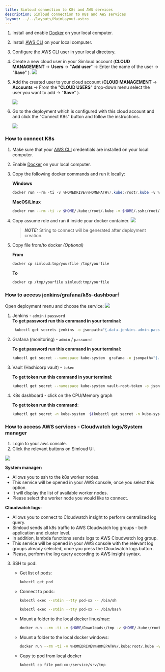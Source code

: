 ```yaml
---
title: Simloud connection to K8s and AWS services
description: Simloud connection to K8s and AWS services
layout: ../../layouts/MainLayout.astro
---
```


1. Install and enable [Docker](https://docs.docker.com/get-docker/) on your local computer.
2. Install [AWS CLI](https://docs.aws.amazon.com/cli/latest/userguide/cli-configure-files.html) on your local computer.
3. Configure the AWS CLI user in your local directory.
4. Create a new cloud user in your Simloud account (**CLOUD MANAGEMENT** -> **Users** -> "**Add user**" -> Enter the name of the user -> "**Save**" ).
   ![](/img/onboarding/connect-k8s-aws/1.png)

5. Add the created user to your cloud account (**CLOUD MANAGEMENT** -> **Accounts** -> From the "**CLOUD USERS**" drop-down menu select the user you want to add -> "**Save**" ).

   ![](/img/onboarding/connect-k8s-aws/2.png)

6. Go to the deployment which is configured with this cloud account and and click the "Connect K8s" button and follow the instructions.

   ![](/img/onboarding/connect-k8s-aws/3.png)

### How to connect K8s

1. Make sure that your [AWS CLI](https://docs.aws.amazon.com/cli/latest/userguide/getting-started-install.html) credentials are installed on your local computer.
2. Enable [Docker](https://docs.docker.com/engine/install/) on your local computer.
3. Copy the following docker commands and run it locally:

   **Windows**

   ```powershell
   docker run --rm -ti -v %HOMEDRIVE%%HOMEPATH%/.kube:/root/.kube -v %HOMEDRIVE%%HOMEPATH%/.ssh:/root/.ssh -v %HOMEDRIVE%%HOMEPATH%/.aws:/root/.aws -v %CD%:/code simloud/aws-tools:1.1.37 /bin/bash
   ```

   **MacOS/Linux**

   ```sh
   docker run --rm -ti -v $HOME/.kube:/root/.kube -v $HOME/.ssh:/root/.ssh -v $HOME/.aws:/root/.aws -v $(pwd):/code simloud/aws-tools:1.1.37 /bin/bash
   ```

4. Copy assume role and run it inside your docker container.
   ![](/img/onboarding/connect-k8s-aws/4.png)

   > **_NOTE:_**
   > String to connect will be generated after deployment creation.

5. Copy file from/to docker _(Optional)_

   **From**

   ```sh
   docker cp simloud:tmp/yourfile /tmp/yourfile
   ```

   **To**

   ```sh
   docker cp /tmp/yourfile simloud:tmp/yourfile
   ```

### How to access jenkins/grafana/k8s-dashboarf

Open deployment menu and choose the service:
![](/img/onboarding/connect-k8s-aws/5.png)

1. Jenkins - `admin` / `password`  
   **To get password run this command in your terminal:**
   ```sh
    kubectl get secrets jenkins -o jsonpath="{.data.jenkins-admin-password}" | base64 -d ; echo
   ```
2. Grafana (monitoring) - `admin` / `password`

   **To get password run this command in your terminal:**

   ```sh
   kubectl get secret --namespace kube-system  grafana -o jsonpath="{.data.admin-password}" | base64 -d ; echo
   ```

3. Vault (Hashicorp vault) - `token`

   **To get token run this command in your terminal:**

   ```sh
   kubectl get secret --namespace kube-system vault-root-token -o jsonpath="{.data.root_token}" | base64 -d ; echo
   ```

4. K8s dashboard - click on the CPU/Memory graph

   **To get token run this command:**

   ```sh
   kubectl get secret -n kube-system  $(kubectl get secret -n kube-system | grep dashboard-token | awk '{ print $1 }') -o jsonpath="{.data.token}" | base64 -d ; echo
   ```

### How to access AWS services - Cloudwatch logs/System manager

1. Login to your aws console.
2. Click the relevant buttons on Simloud UI.

![](/img/onboarding/connect-k8s-aws/6.png)

**System manager:**

- Allows you to ssh to the k8s worker nodes.
- This service will be opened in your AWS console, once you select this option.
- It will display the list of available worker nodes.
- Please select the worker node you would like to connect.

**Cloudwatch logs:**

- Allows you to connect to Cloudwatch insight to perform centralized log query.
- Simloud sends all k8s traffic to AWS Cloudwatch log groups - both application and cluster level.
- In addition, lambda functions sends logs to AWS Cloudwatch log group.
- This service will be opened in your AWS console with the relevant log groups already selected, once you press the Cloudwatch logs button .
- Please, perform the log query according to AWS insight syntax.

3. SSH to pod.

   - Get list of pods:
     ```sh
     kubectl get pod
     ```
   - Connect to pods:
     ```sh
     kubectl exec --stdin --tty pod-xx -- /bin/sh
     ```
     ```sh
     kubectl exec --stdin --tty pod-xx -- /bin/bash
     ```
   - Mount a folder to the local docker linux/mac:

     ```sh
     docker run --rm -ti -v $HOME/Downloads:/tmp -v $HOME/.kube:/root/.kube -v $HOME/.ssh:/root/.ssh -v $HOME/.aws:/root/.aws -v $(pwd):/code hub.simloudcorp.customers.simloud.com/simloud/simloud-tools:1.1.28 /bin/bash
     ```

   - Mount a folder to the local docker windows:

     ```sh
     docker run --rm -ti -v %HOMEDRIVE%%HOMEPATH%/.kube:root/.kube -v %HOMEDRIVE%%HOMEPATH%/.ssh:/root/.ssh -v %HOMEDRIVE%%HOMEPATH%/.aws:/root/.aws -v %CD%:/code simloud/aws-tools:1.1.26 /bin/bash
     ```

   - Copy to pod from local docker
     ```sh
     kubectl cp file pod-xx:/service/srv/tmp
     ```
